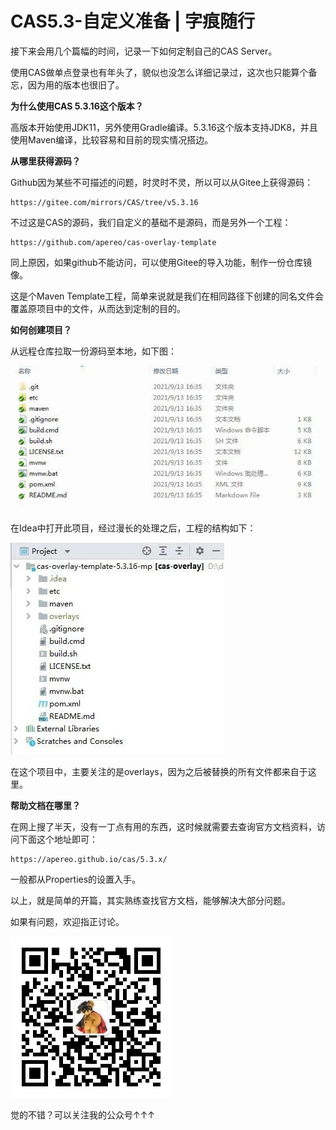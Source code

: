 # CAS5.3-自定义准备 | 字痕随行

接下来会用几个篇幅的时间，记录一下如何定制自己的CAS Server。

使用CAS做单点登录也有年头了，貌似也没怎么详细记录过，这次也只能算个备忘，因为用的版本也很旧了。

**为什么使用CAS 5.3.16这个版本？**

高版本开始使用JDK11，另外使用Gradle编译。5.3.16这个版本支持JDK8，并且使用Maven编译，比较容易和目前的现实情况搭边。



**从哪里获得源码？**

Github因为某些不可描述的问题，时灵时不灵，所以可以从Gitee上获得源码：

```Plain Text
https://gitee.com/mirrors/CAS/tree/v5.3.16

```
不过这是CAS的源码，我们自定义的基础不是源码，而是另外一个工程：

```Plain Text
https://github.com/apereo/cas-overlay-template

```
同上原因，如果github不能访问，可以使用Gitee的导入功能，制作一份仓库镜像。

这是个Maven Template工程，简单来说就是我们在相同路径下创建的同名文件会覆盖原项目中的文件，从而达到定制的目的。

**如何创建项目？**

从远程仓库拉取一份源码至本地，如下图：

![image](../../images/CAS5.3-自定义准备/640.jpg)



在Idea中打开此项目，经过漫长的处理之后，工程的结构如下：

![image](../../images/CAS5.3-自定义准备/640_2.jpg)

在这个项目中，主要关注的是overlays，因为之后被替换的所有文件都来自于这里。

**帮助文档在哪里？**

在网上搜了半天，没有一丁点有用的东西，这时候就需要去查询官方文档资料，访问下面这个地址即可：

```Plain Text
https://apereo.github.io/cas/5.3.x/

```
一般都从Properties的设置入手。

以上，就是简单的开篇，其实熟练查找官方文档，能够解决大部分问题。

如果有问题，欢迎指正讨论。

![image](../../images/公众号.jpg)

觉的不错？可以关注我的公众号↑↑↑